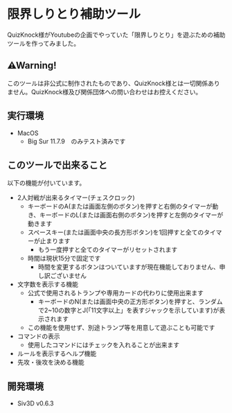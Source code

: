 # 限界しりとり補助ツール
QuizKnock様がYoutubeの企画でやっていた「限界しりとり」を遊ぶための補助ツールを作ってみました。
## ⚠Warning!
このツールは非公式に制作されたものであり、QuizKnock様とは一切関係ありません。QuizKnock様及び関係団体への問い合わせはお控えください。
## 実行環境
- MacOS
  - Big Sur 11.7.9　のみテスト済みです
## このツールで出来ること
以下の機能が付いています。
- 2人対戦が出来るタイマー(チェスクロック)
  - キーボードのA(または画面左側のボタン)を押すと右側のタイマーが動き、キーボードのL(または画面右側のボタン)を押すと左側のタイマーが動きます
  - スペースキー(または画面中央の長方形ボタン)を1回押すと全てのタイマーが止まります
    - もう一度押すと全てのタイマーがリセットされます  
  - 時間は現状15分で固定です
    - 時間を変更するボタンはついていますが現在機能しておりません、申し訳ございません
- 文字数を表示する機能
  - 公式で使用されるトランプや専用カードの代わりに使用出来ます
    - キーボードのN(または画面中央の正方形ボタン)を押すと、ランダムで2~10の数字とJ(「11文字以上」を表すジャックを示しています)が表示されます
  - この機能を使用せず、別途トランプ等を用意して遊ぶことも可能です
- コマンドの表示
  - 使用したコマンドにはチェックを入れることが出来ます
- ルールを表示するヘルプ機能
- 先攻・後攻を決める機能
## 開発環境
- Siv3D v0.6.3

  
